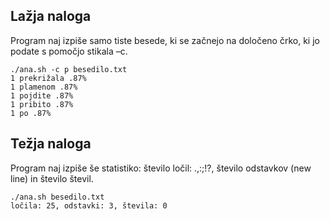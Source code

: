## Lažja naloga

Program naj izpiše samo tiste besede, ki se začnejo na določeno črko, ki jo
podate s pomočjo stikala –c.

```
./ana.sh -c p besedilo.txt
1 prekrižala .87%
1 plamenom .87%
1 pojdite .87%
1 pribito .87%
1 po .87%
```

## Težja naloga

Program naj izpiše še statistiko: število ločil: .,:;!?, število odstavkov
(new line) in število števil.

```
./ana.sh besedilo.txt
ločila: 25, odstavki: 3, števila: 0
```